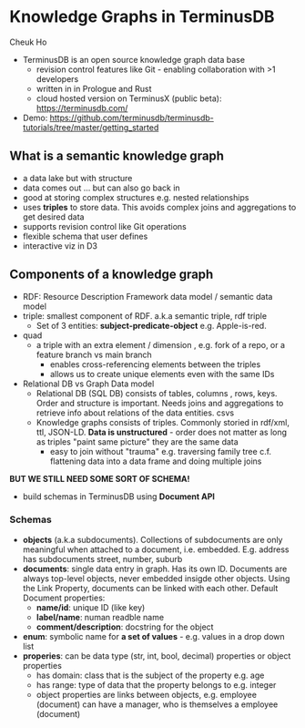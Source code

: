 # Knowledge Graphs in TerminusDB
Cheuk Ho

* TerminusDB is an open source knowledge graph data base
    * revision control features like Git - enabling collaboration with >1 developers
    * written in in Prologue and Rust
    * cloud hosted version on TerminusX (public beta): https://terminusdb.com/
* Demo: https://github.com/terminusdb/terminusdb-tutorials/tree/master/getting_started

## What is a semantic knowledge graph
* a data lake but with structure
* data comes out ... but can also go back in
* good at storing complex structures e.g. nested relationships
* uses **triples** to store data. This avoids complex joins and aggregations to get desired data
* supports revision control like Git operations
* flexible schema that user defines
* interactive viz in D3

## Components of a knowledge graph
* RDF: Resource Description Framework data model / semantic data model
* triple: smallest component of RDF.  a.k.a semantic triple, rdf triple
    * Set of 3 entities: **subject-predicate-object** e.g. Apple-is-red.
* quad
    * a triple with an extra element / dimension , e.g. fork of a repo, or a feature branch vs main branch
        * enables cross-referencing elements between the triples
        * allows us to create unique elements even with the same IDs
* Relational DB vs Graph Data model
    * Relational DB (SQL DB) consists of tables, columns , rows, keys. Order and structure is important. Needs joins and aggregations to retrieve info about relations of the data entities. csvs
    * Knowledge graphs consists of triples. Commonly storied in rdf/xml, ttl, JSON-LD. **Data is unstructured** - order does not matter as long as triples "paint same picture" they are the same data
        * easy to join without "trauma" e.g. traversing family tree c.f. flattening data into a data frame and doing multiple joins

**BUT WE STILL NEED SOME SORT OF SCHEMA!**
* build schemas in TerminusDB using **Document API**

### Schemas
* **objects** (a.k.a subdocuments). Collections of subdocuments are only meaningful when attached to a document, i.e. embedded. E.g. address has subdocuments street, number, suburb
* **documents**: single data entry in graph. Has its own ID. Documents are always top-level objects, never embedded insigde other objects. Using the Link Property, documents can be linked with each other. Default Document properties:
    * **name/id**: unique ID (like key)
    * **label/name**: numan readble name
    * **comment/description**: docstring for the object
* **enum**: symbolic name for **a set of values**  - e.g. values in a drop down list
* **properies**: can be data type (str, int, bool, decimal) properties or object properties 
    * has domain: class that is the subject of the property e.g. age
    * has range: type of data that the property belongs to e.g. integer
    * object properties are links between objects, e.g. employee (document) can have a manager, who is themselves a employee (document)

